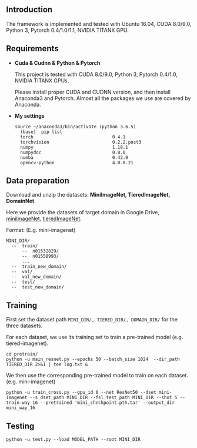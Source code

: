 ## Introduction

The framework is implemented and tested with Ubuntu 16.04, CUDA 8.0/9.0, Python 3, Pytorch 0.4/1.0/1.1, NVIDIA TITANX GPU. 

## Requirements

- **Cuda & Cudnn & Python & Pytorch**

    This project is tested with CUDA 8.0/9.0, Python 3, Pytorch 0.4/1.0, NVIDIA TITANX GPUs.

    Please install proper CUDA and CUDNN version, and then install Anaconda3 and Pytorch. Almost all the packages we use are covered by Anaconda.

- **My settings**

  ```shell
  source ~/anaconda3/bin/activate (python 3.6.5)
	(base)  pip list
	torch                              0.4.1
	torchvision                        0.2.2.post3
	numpy                              1.18.1
	numpydoc                           0.8.0
	numba                              0.42.0
	opencv-python                      4.0.0.21
  ```


## Data preparation

Download and unzip the datasets: **MiniImageNet, TieredImageNet, DomainNet**.

Here we provide the datasets of target domain in Google Drive, [miniImageNet](https://drive.google.com/file/d/1Ai0070r-eZoJb_4vamYipYKbX24jkjFg), [tieredImageNet](https://drive.google.com/file/d/18xpXtAAm_onIcwxtesRaXiHt99hm7ln6).

Format:
(E.g. mini-imagenet)
  ```shell
MINI_DIR/
    --  train/
        --  n01532829/
        --  n01558993/
        ...
    --  train_new_domain/
    --  val/
    --  val_new_domain/
    --  test/
    --  test_new_domain/
  ```


## Training

First set the dataset path `MINI_DIR/, TIERED_DIR/, DOMAIN_DIR/` for the three datasets.

For each dataset, we use its training set to train a pre-trained model (e.g. tiered-imagenet).

``` 
cd pretrain/
python -u main_resnet.py --epochs 50 --batch_size 1024  --dir_path TIERED_DIR 2>&1 | tee log.txt &
```

We then use the corresponding pre-trained model to train on each dataset. (e.g. mini-imagenet)

```
python -u train_cross.py --gpu_id 0 --net ResNet50 --dset mini-imagenet --s_dset_path MINI_DIR --fsl_test_path MINI_DIR --shot 5 --train-way 16 --pretrained 'mini_checkpoint.pth.tar' --output_dir mini_way_16
```


## Testing

```
python -u test.py --load MODEL_PATH --root MINI_DIR
```

